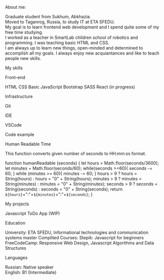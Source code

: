 About me:



Graduate student from Sukhum, Abkhazia.  
Moved to Taganrog, Russia, to study IT at ETA SFEDU.  
My goal is to learn frontend web development and I spend quite some of my free time studying.   
I worked as a teacher in SmartLab children school of robotics and programming. I was teaching basic HTML and CSS.  
I am always up to learn new things, open-minded and determined to accomplish all my goals. I always enjoy new acquiantances and like to teach people new skills.  

My skills



Front-end

HTML
CSS
Basic JavaScript
Bootstrap
SASS
React (in progress)

Infrastructure

Git

IDE

VSCode

Code example



Human Readable Time

This function converts given number of seconds to HH:mm:ss format.


function humanReadable (seconds) {
  let hours = Math.floor(seconds/3600);
  let minutes = Math.floor(seconds/60);
  while(seconds >=60){
    seconds -= 60;
  }
  while (minutes >= 60){
    minutes -= 60;
  }
  hours > 9 ? hours = String(hours) : hours = "0" + String(hours);
  minutes > 9 ? minutes = String(minutes) : minutes = "0" + String(minutes);
  seconds > 9 ? seconds = String(seconds) : seconds = "0" + String(seconds);
  return `${hours}`+":"+`${minutes}`+":"+`${seconds}`;
}



My projects



 Javascript ToDo App (WIP)

Education



University:  ETA SFEDU, Informational technologies and communication systems master
Complited Courses:
    Stepik: Javascript for beginners
    FreeCodeCamp: Responsive Web Design, Javascript Algorithms and Data Structures
    

Languages



Russian: Native speaker  
English: B1 (Intermediate)